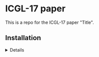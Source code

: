 # ICGL-17 paper

This is a repo for the ICGL-17 paper "Title".


## Installation
<details>
<summary>Details</summary>

###  Install `uv` package installer and resolver that also creates virtual environments

```bash
pip install uv
```

### Clone the repository

```bash
git clone https://github.com/prokopidis/icgl-17
cd icgl-17
```

###  Use `uv` to create a virtual environment and install the required packages

```bash
uv venv
uv sync
```

### Activate the virtual environment by `uv`
```bash
source .venv/bin/activate
```

</details>